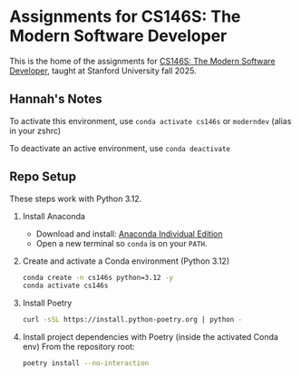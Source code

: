 # Assignments for CS146S: The Modern Software Developer

This is the home of the assignments for [CS146S: The Modern Software Developer](https://themodernsoftware.dev), taught at Stanford University fall 2025.

## Hannah's Notes
To activate this environment, use
```conda activate cs146s```
or
```moderndev``` (alias in your zshrc)

To deactivate an active environment, use
```conda deactivate```


## Repo Setup
These steps work with Python 3.12.

1. Install Anaconda
   - Download and install: [Anaconda Individual Edition](https://www.anaconda.com/download)
   - Open a new terminal so `conda` is on your `PATH`.

2. Create and activate a Conda environment (Python 3.12)
   ```bash
   conda create -n cs146s python=3.12 -y
   conda activate cs146s
   ```

3. Install Poetry
   ```bash
   curl -sSL https://install.python-poetry.org | python -
   ```

4. Install project dependencies with Poetry (inside the activated Conda env)
   From the repository root:
   ```bash
   poetry install --no-interaction
   ```
